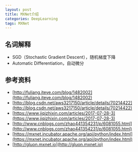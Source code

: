 ```yaml
---
layout: post
title: MXNet介绍
categories: DeepLearning
tags: MXNet
---
```

## 名词解释
* SGD（Stochastic Gradient Descent），随机梯度下降
* Automatic Differentiation，自动微分


## 参考资料
* [http://fuliang.iteye.com/blog/1482002](http://fuliang.iteye.com/blog/1482002)
* [http://blog.csdn.net/aws3217150/article/details/70214422](http://blog.csdn.net/aws3217150/article/details/70214422)
* [https://www.jiqizhixin.com/articles/2017-07-28-3](https://www.jiqizhixin.com/articles/2017-07-28-3)
* [http://www.cnblogs.com/zhao441354231/p/6081055.html](http://www.cnblogs.com/zhao441354231/p/6081055.html)
* [https://mxnet.incubator.apache.org/api/python/index.html](https://mxnet.incubator.apache.org/api/python/index.html)
* [http://gluon.mxnet.io](http://gluon.mxnet.io)
